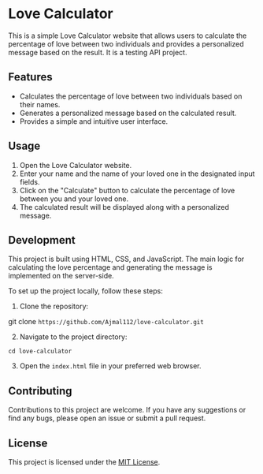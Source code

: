 # Love Calculator

This is a simple Love Calculator website that allows users to calculate the percentage of love between two individuals and provides a personalized message based on the result. It is a testing API project.

## Features

- Calculates the percentage of love between two individuals based on their names.
- Generates a personalized message based on the calculated result.
- Provides a simple and intuitive user interface.

## Usage

1. Open the Love Calculator website.
2. Enter your name and the name of your loved one in the designated input fields.
3. Click on the "Calculate" button to calculate the percentage of love between you and your loved one.
4. The calculated result will be displayed along with a personalized message.

## Development

This project is built using HTML, CSS, and JavaScript. The main logic for calculating the love percentage and generating the message is implemented on the server-side.

To set up the project locally, follow these steps:

1. Clone the repository:

git clone `https://github.com/Ajmal112/love-calculator.git`


2. Navigate to the project directory:

`cd love-calculator`


3. Open the `index.html` file in your preferred web browser.

## Contributing

Contributions to this project are welcome. If you have any suggestions or find any bugs, please open an issue or submit a pull request.

## License

This project is licensed under the [MIT License](LICENSE).



